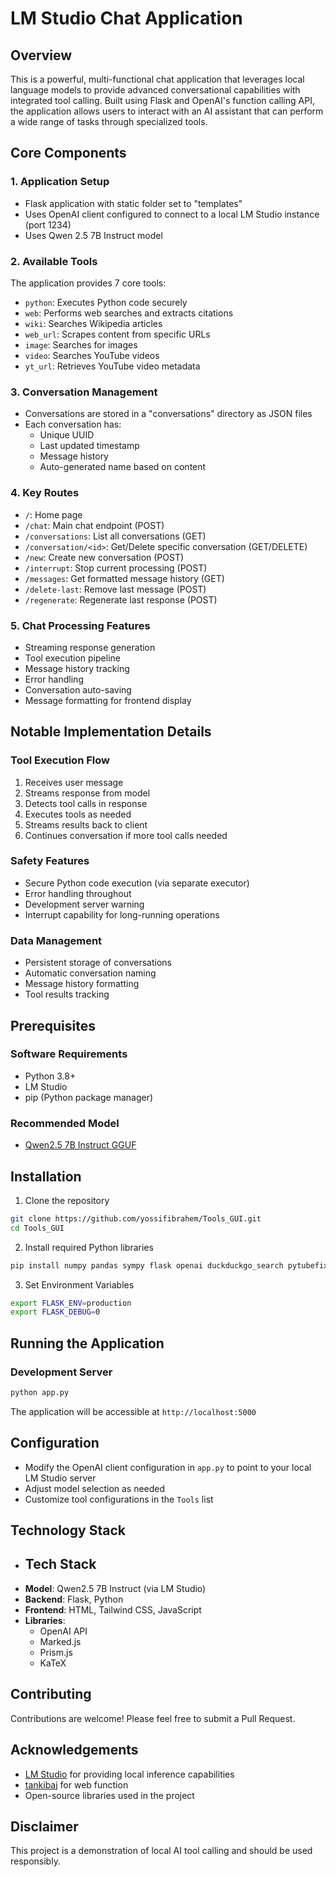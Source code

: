 # LM Studio Chat Application

## Overview

This is a powerful, multi-functional chat application that leverages local language models to provide advanced conversational capabilities with integrated tool calling. Built using Flask and OpenAI's function calling API, the application allows users to interact with an AI assistant that can perform a wide range of tasks through specialized tools.

## Core Components

### 1. Application Setup
- Flask application with static folder set to "templates"
- Uses OpenAI client configured to connect to a local LM Studio instance (port 1234)
- Uses Qwen 2.5 7B Instruct model

### 2. Available Tools
The application provides 7 core tools:
- `python`: Executes Python code securely
- `web`: Performs web searches and extracts citations
- `wiki`: Searches Wikipedia articles
- `web_url`: Scrapes content from specific URLs
- `image`: Searches for images
- `video`: Searches YouTube videos
- `yt_url`: Retrieves YouTube video metadata

### 3. Conversation Management
- Conversations are stored in a "conversations" directory as JSON files
- Each conversation has:
  - Unique UUID
  - Last updated timestamp
  - Message history
  - Auto-generated name based on content

### 4. Key Routes
- `/`: Home page
- `/chat`: Main chat endpoint (POST)
- `/conversations`: List all conversations (GET)
- `/conversation/<id>`: Get/Delete specific conversation (GET/DELETE)
- `/new`: Create new conversation (POST)
- `/interrupt`: Stop current processing (POST)
- `/messages`: Get formatted message history (GET)
- `/delete-last`: Remove last message (POST)
- `/regenerate`: Regenerate last response (POST)

### 5. Chat Processing Features
- Streaming response generation
- Tool execution pipeline
- Message history tracking
- Error handling
- Conversation auto-saving
- Message formatting for frontend display

## Notable Implementation Details

### Tool Execution Flow
1. Receives user message
2. Streams response from model
3. Detects tool calls in response
4. Executes tools as needed
5. Streams results back to client
6. Continues conversation if more tool calls needed

### Safety Features
- Secure Python code execution (via separate executor)
- Error handling throughout
- Development server warning
- Interrupt capability for long-running operations

### Data Management
- Persistent storage of conversations
- Automatic conversation naming
- Message history formatting
- Tool results tracking

## Prerequisites

### Software Requirements
- Python 3.8+
- LM Studio
- pip (Python package manager)

### Recommended Model
- [Qwen2.5 7B Instruct GGUF](https://huggingface.co/lmstudio-community/Qwen2.5-7B-Instruct-GGUF)

## Installation

1. Clone the repository
```bash
git clone https://github.com/yossifibrahem/Tools_GUI.git
cd Tools_GUI
```

2. Install required Python libraries
```bash
pip install numpy pandas sympy flask openai duckduckgo_search pytubefix youtube_transcript_api waitress
```

3. Set Environment Variables
```bash
export FLASK_ENV=production
export FLASK_DEBUG=0
```

## Running the Application

### Development Server
```bash
python app.py
```

The application will be accessible at `http://localhost:5000`

## Configuration

- Modify the OpenAI client configuration in `app.py` to point to your local LM Studio server
- Adjust model selection as needed
- Customize tool configurations in the `Tools` list

## Technology Stack

- ## Tech Stack
- **Model**: Qwen2.5 7B Instruct (via LM Studio)
- **Backend**: Flask, Python
- **Frontend**: HTML, Tailwind CSS, JavaScript
- **Libraries**: 
  - OpenAI API
  - Marked.js
  - Prism.js
  - KaTeX

## Contributing

Contributions are welcome! Please feel free to submit a Pull Request.

## Acknowledgements

- [LM Studio](https://lmstudio.ai/) for providing local inference capabilities
- [tankibaj](https://github.com/tankibaj/azure-openai-function-calling/tree/main) for web function
- Open-source libraries used in the project

## Disclaimer

This project is a demonstration of local AI tool calling and should be used responsibly.

